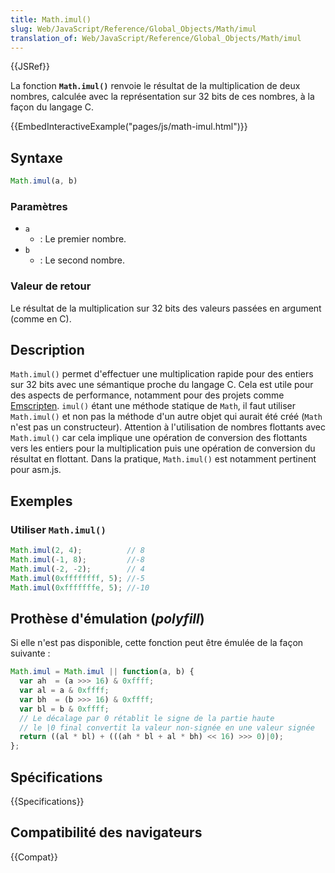 ```yaml
---
title: Math.imul()
slug: Web/JavaScript/Reference/Global_Objects/Math/imul
translation_of: Web/JavaScript/Reference/Global_Objects/Math/imul
---
```


{{JSRef}}

La fonction **`Math.imul()`** renvoie le résultat de la multiplication de deux nombres, calculée avec la représentation sur 32 bits de ces nombres, à la façon du langage C.

{{EmbedInteractiveExample("pages/js/math-imul.html")}}

## Syntaxe

```js
Math.imul(a, b)
```

### Paramètres

- `a`
  - : Le premier nombre.
- `b`
  - : Le second nombre.

### Valeur de retour

Le résultat de la multiplication sur 32 bits des valeurs passées en argument (comme en C).

## Description

`Math.imul()` permet d'effectuer une multiplication rapide pour des entiers sur 32 bits avec une sémantique proche du langage C. Cela est utile pour des aspects de performance, notamment pour des projets comme [Emscripten](/fr/docs/Mozilla/Projects/Emscripten). `imul()` étant une méthode statique de `Math`, il faut utiliser `Math.imul()` et non pas la méthode d'un autre objet qui aurait été créé (`Math` n'est pas un constructeur). Attention à l'utilisation de nombres flottants avec `Math.imul()` car cela implique une opération de conversion des flottants vers les entiers pour la multiplication puis une opération de conversion du résultat en flottant. Dans la pratique, `Math.imul()` est notamment pertinent pour asm.js.

## Exemples

### Utiliser `Math.imul()`

```js
Math.imul(2, 4);          // 8
Math.imul(-1, 8);         //-8
Math.imul(-2, -2);        // 4
Math.imul(0xffffffff, 5); //-5
Math.imul(0xfffffffe, 5); //-10
```

## Prothèse d'émulation (_polyfill_)

Si elle n'est pas disponible, cette fonction peut être émulée de la façon suivante :

```js
Math.imul = Math.imul || function(a, b) {
  var ah  = (a >>> 16) & 0xffff;
  var al = a & 0xffff;
  var bh  = (b >>> 16) & 0xffff;
  var bl = b & 0xffff;
  // Le décalage par 0 rétablit le signe de la partie haute
  // le |0 final convertit la valeur non-signée en une valeur signée
  return ((al * bl) + (((ah * bl + al * bh) << 16) >>> 0)|0);
};
```

## Spécifications

{{Specifications}}

## Compatibilité des navigateurs

{{Compat}}

